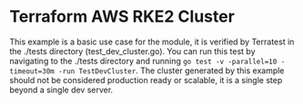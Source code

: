 # Terraform AWS RKE2 Cluster

This example is a basic use case for the module, it is verified by Terratest in the ./tests directory (test_dev_cluster.go).
You can run this test by navigating to the ./tests directory and running `go test -v -parallel=10 -timeout=30m -run TestDevCluster`.
The cluster generated by this example should not be considered production ready or scalable, it is a single step beyond a single dev server.
